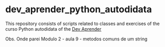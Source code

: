 # dev_aprender_python_autodidata
This repository consists of scripts related to classes and exercises of the curso Python autodidata of the [Dev Aprender](https://devaprender.com/)

Obs. Onde parei Modulo 2 - aula 9 - metodos comuns de um string 